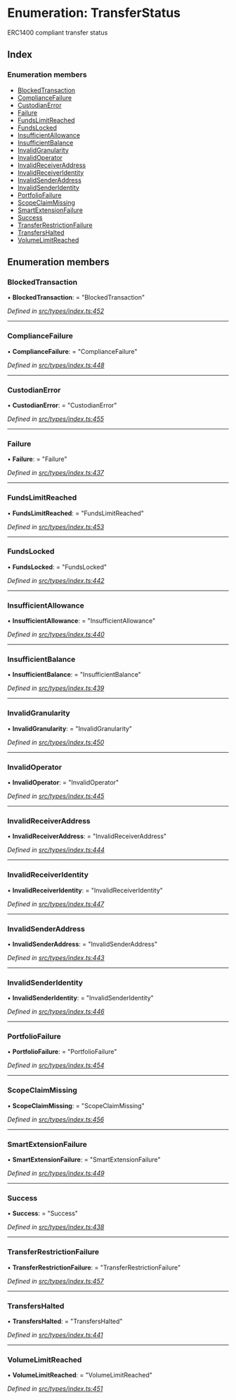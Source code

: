 # Enumeration: TransferStatus

ERC1400 compliant transfer status

## Index

### Enumeration members

* [BlockedTransaction](transferstatus.md#blockedtransaction)
* [ComplianceFailure](transferstatus.md#compliancefailure)
* [CustodianError](transferstatus.md#custodianerror)
* [Failure](transferstatus.md#failure)
* [FundsLimitReached](transferstatus.md#fundslimitreached)
* [FundsLocked](transferstatus.md#fundslocked)
* [InsufficientAllowance](transferstatus.md#insufficientallowance)
* [InsufficientBalance](transferstatus.md#insufficientbalance)
* [InvalidGranularity](transferstatus.md#invalidgranularity)
* [InvalidOperator](transferstatus.md#invalidoperator)
* [InvalidReceiverAddress](transferstatus.md#invalidreceiveraddress)
* [InvalidReceiverIdentity](transferstatus.md#invalidreceiveridentity)
* [InvalidSenderAddress](transferstatus.md#invalidsenderaddress)
* [InvalidSenderIdentity](transferstatus.md#invalidsenderidentity)
* [PortfolioFailure](transferstatus.md#portfoliofailure)
* [ScopeClaimMissing](transferstatus.md#scopeclaimmissing)
* [SmartExtensionFailure](transferstatus.md#smartextensionfailure)
* [Success](transferstatus.md#success)
* [TransferRestrictionFailure](transferstatus.md#transferrestrictionfailure)
* [TransfersHalted](transferstatus.md#transfershalted)
* [VolumeLimitReached](transferstatus.md#volumelimitreached)

## Enumeration members

###  BlockedTransaction

• **BlockedTransaction**: = "BlockedTransaction"

*Defined in [src/types/index.ts:452](https://github.com/PolymathNetwork/polymesh-sdk/blob/108d588b/src/types/index.ts#L452)*

___

###  ComplianceFailure

• **ComplianceFailure**: = "ComplianceFailure"

*Defined in [src/types/index.ts:448](https://github.com/PolymathNetwork/polymesh-sdk/blob/108d588b/src/types/index.ts#L448)*

___

###  CustodianError

• **CustodianError**: = "CustodianError"

*Defined in [src/types/index.ts:455](https://github.com/PolymathNetwork/polymesh-sdk/blob/108d588b/src/types/index.ts#L455)*

___

###  Failure

• **Failure**: = "Failure"

*Defined in [src/types/index.ts:437](https://github.com/PolymathNetwork/polymesh-sdk/blob/108d588b/src/types/index.ts#L437)*

___

###  FundsLimitReached

• **FundsLimitReached**: = "FundsLimitReached"

*Defined in [src/types/index.ts:453](https://github.com/PolymathNetwork/polymesh-sdk/blob/108d588b/src/types/index.ts#L453)*

___

###  FundsLocked

• **FundsLocked**: = "FundsLocked"

*Defined in [src/types/index.ts:442](https://github.com/PolymathNetwork/polymesh-sdk/blob/108d588b/src/types/index.ts#L442)*

___

###  InsufficientAllowance

• **InsufficientAllowance**: = "InsufficientAllowance"

*Defined in [src/types/index.ts:440](https://github.com/PolymathNetwork/polymesh-sdk/blob/108d588b/src/types/index.ts#L440)*

___

###  InsufficientBalance

• **InsufficientBalance**: = "InsufficientBalance"

*Defined in [src/types/index.ts:439](https://github.com/PolymathNetwork/polymesh-sdk/blob/108d588b/src/types/index.ts#L439)*

___

###  InvalidGranularity

• **InvalidGranularity**: = "InvalidGranularity"

*Defined in [src/types/index.ts:450](https://github.com/PolymathNetwork/polymesh-sdk/blob/108d588b/src/types/index.ts#L450)*

___

###  InvalidOperator

• **InvalidOperator**: = "InvalidOperator"

*Defined in [src/types/index.ts:445](https://github.com/PolymathNetwork/polymesh-sdk/blob/108d588b/src/types/index.ts#L445)*

___

###  InvalidReceiverAddress

• **InvalidReceiverAddress**: = "InvalidReceiverAddress"

*Defined in [src/types/index.ts:444](https://github.com/PolymathNetwork/polymesh-sdk/blob/108d588b/src/types/index.ts#L444)*

___

###  InvalidReceiverIdentity

• **InvalidReceiverIdentity**: = "InvalidReceiverIdentity"

*Defined in [src/types/index.ts:447](https://github.com/PolymathNetwork/polymesh-sdk/blob/108d588b/src/types/index.ts#L447)*

___

###  InvalidSenderAddress

• **InvalidSenderAddress**: = "InvalidSenderAddress"

*Defined in [src/types/index.ts:443](https://github.com/PolymathNetwork/polymesh-sdk/blob/108d588b/src/types/index.ts#L443)*

___

###  InvalidSenderIdentity

• **InvalidSenderIdentity**: = "InvalidSenderIdentity"

*Defined in [src/types/index.ts:446](https://github.com/PolymathNetwork/polymesh-sdk/blob/108d588b/src/types/index.ts#L446)*

___

###  PortfolioFailure

• **PortfolioFailure**: = "PortfolioFailure"

*Defined in [src/types/index.ts:454](https://github.com/PolymathNetwork/polymesh-sdk/blob/108d588b/src/types/index.ts#L454)*

___

###  ScopeClaimMissing

• **ScopeClaimMissing**: = "ScopeClaimMissing"

*Defined in [src/types/index.ts:456](https://github.com/PolymathNetwork/polymesh-sdk/blob/108d588b/src/types/index.ts#L456)*

___

###  SmartExtensionFailure

• **SmartExtensionFailure**: = "SmartExtensionFailure"

*Defined in [src/types/index.ts:449](https://github.com/PolymathNetwork/polymesh-sdk/blob/108d588b/src/types/index.ts#L449)*

___

###  Success

• **Success**: = "Success"

*Defined in [src/types/index.ts:438](https://github.com/PolymathNetwork/polymesh-sdk/blob/108d588b/src/types/index.ts#L438)*

___

###  TransferRestrictionFailure

• **TransferRestrictionFailure**: = "TransferRestrictionFailure"

*Defined in [src/types/index.ts:457](https://github.com/PolymathNetwork/polymesh-sdk/blob/108d588b/src/types/index.ts#L457)*

___

###  TransfersHalted

• **TransfersHalted**: = "TransfersHalted"

*Defined in [src/types/index.ts:441](https://github.com/PolymathNetwork/polymesh-sdk/blob/108d588b/src/types/index.ts#L441)*

___

###  VolumeLimitReached

• **VolumeLimitReached**: = "VolumeLimitReached"

*Defined in [src/types/index.ts:451](https://github.com/PolymathNetwork/polymesh-sdk/blob/108d588b/src/types/index.ts#L451)*
